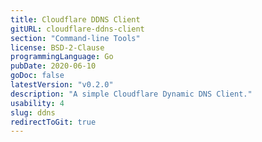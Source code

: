 ```yaml
---
title: Cloudflare DDNS Client
gitURL: cloudflare-ddns-client
section: "Command-line Tools"
license: BSD-2-Clause
programmingLanguage: Go
pubDate: 2020-06-10
goDoc: false
latestVersion: "v0.2.0"
description: "A simple Cloudflare Dynamic DNS Client."
usability: 4
slug: ddns
redirectToGit: true
---
```

